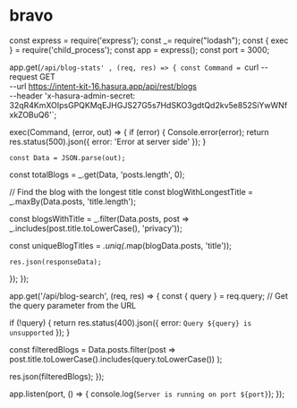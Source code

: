 # bravo
const express = require('express');
const _= require("lodash");
const { exec } = require('child_process');
const app = express();
const port = 3000;

app.get(`/api/blog-stats' , (req, res) => {
  const Command = `curl --request GET \
    --url https://intent-kit-16.hasura.app/api/rest/blogs \
    --header 'x-hasura-admin-secret: 32qR4KmXOIpsGPQKMqEJHGJS27G5s7HdSKO3gdtQd2kv5e852SiYwWNfxkZOBuQ6'`;

  exec(Command, (error, out) => {
    if (error) {
      Console.error(error);
      return res.status(500).json({ error: 'Error  at server side' });
    }

    const Data = JSON.parse(out);
const totalBlogs = _.get(Data, 'posts.length', 0);

// Find the blog with the longest title
const blogWithLongestTitle = _.maxBy(Data.posts, 'title.length');

const blogsWithTitle = _.filter(Data.posts, post => _.includes(post.title.toLowerCase(), 'privacy'));

const uniqueBlogTitles = _.uniq(_.map(blogData.posts, 'title'));
 
    res.json(responseData);
  });
});



app.get('/api/blog-search', (req, res) => {
  const { query } = req.query; // Get the query parameter from the URL

  if (!query) {
    return res.status(400).json({ error: `Query ${query} is unsupported` });
  }

  const filteredBlogs = Data.posts.filter(post =>
    post.title.toLowerCase().includes(query.toLowerCase())
  );

  res.json(filteredBlogs);
});

app.listen(port, () => {
  console.log(`Server is running on port ${port}`);
});
